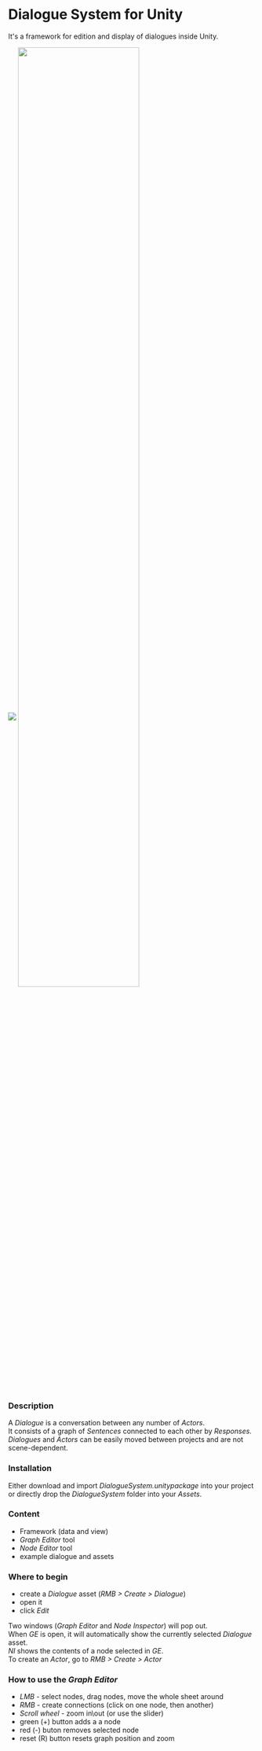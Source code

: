 # Dialogue System for Unity

It's a framework for edition and display of dialogues inside Unity.

<img src="https://github.com/TheJonu/Dialogue-Tool/blob/main/img/screen_1.PNG">

<img src="https://github.com/TheJonu/Dialogue-Tool/blob/main/img/screen_2.PNG" width="70%" align="center">

### Description

A *Dialogue* is a conversation between any number of *Actors*.\
It consists of a graph of *Sentences* connected to each other by *Responses*.\
*Dialogues* and *Actors* can be easily moved between projects and are not scene-dependent.

### Installation

Either download and import *DialogueSystem.unitypackage* into your project or directly drop the *DialogueSystem* folder into your *Assets*.

### Content

- Framework (data and view)
- *Graph Editor* tool
- *Node Editor* tool
- example dialogue and assets

### Where to begin

- create a *Dialogue* asset (*RMB > Create > Dialogue*)
- open it
- click *Edit*

Two windows (*Graph Editor* and *Node Inspector*) will pop out.\
When *GE* is open, it will automatically show the currently selected *Dialogue* asset.\
*NI* shows the contents of a node selected in *GE*.\
To create an *Actor*, go to *RMB > Create > Actor*

### How to use the *Graph Editor*

- *LMB* - select nodes, drag nodes, move the whole sheet around
- *RMB* - create connections (click on one node, then another)
- *Scroll wheel* - zoom in\out (or use the slider)
- green (+) button adds a a node
- red (-) buton removes selected node
- reset (R) button resets graph position and zoom
